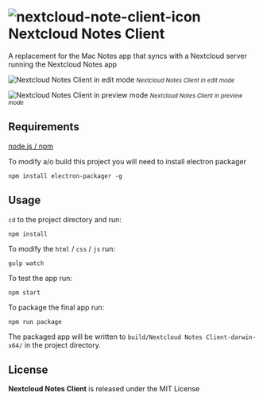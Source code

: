 # ![nextcloud-note-client-icon](https://user-images.githubusercontent.com/1267580/47951470-86220b80-df61-11e8-87bc-38ca8bd4c665.png) Nextcloud Notes Client

A replacement for the Mac Notes app that syncs with a Nextcloud server running the Nextcloud Notes app

![Nextcloud Notes Client in edit mode](https://user-images.githubusercontent.com/1267580/65714112-c539dd80-e09a-11e9-8ff8-22e2d293ace4.png)
<small>*Nextcloud Notes Client in edit mode*</small>

![Nextcloud Notes Client in preview mode](https://user-images.githubusercontent.com/1267580/65714113-c539dd80-e09a-11e9-8960-580421a0e77d.png)
<small>*Nextcloud Notes Client in preview mode*</small>

## Requirements

[node.js / npm](https://www.npmjs.com/get-npm)

To modify a/o build this project you will need to install electron packager

```shell
npm install electron-packager -g
```

## Usage

`cd` to the project directory and run:
```shell
npm install
```

To modify the `html` / `css` / `js` run:
```shell
gulp watch
```

To test the app run:
```shell
npm start
```

To package the final app run:
```shell
npm run package
```
The packaged app will be written to `build/Nextcloud Notes Client-darwin-x64/` in the project directory.

## License

**Nextcloud Notes Client** is released under the MIT License
